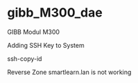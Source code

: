 # gibb_M300_dae
GIBB Modul M300

Adding SSH Key to System

ssh-copy-id <ip address>

Reverse Zone smartlearn.lan is not working
